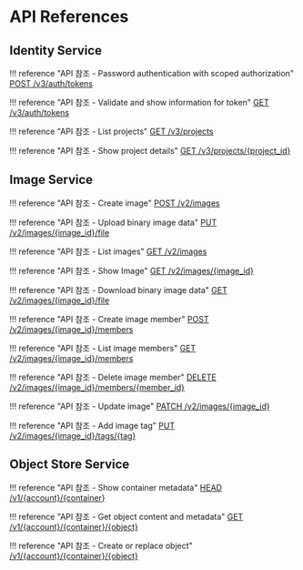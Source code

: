 # API References

## Identity Service

!!! reference "API 참조 - Password authentication with scoped authorization"
    [POST /v3/auth/tokens](https://docs.openstack.org/api-ref/identity/v3/index.html?expanded=password-authentication-with-scoped-authorization-detail#password-authentication-with-scoped-authorization)

!!! reference "API 참조 - Validate and show information for token"
    [GET /v3/auth/tokens](https://docs.openstack.org/api-ref/identity/v3/index.html?expanded=validate-and-show-information-for-token-detail#validate-and-show-information-for-token)

!!! reference "API 참조 - List projects"
    [GET /v3/projects](https://docs.openstack.org/api-ref/identity/v3/index.html?expanded=list-projects-detail#list-projects)

!!! reference "API 참조 - Show project details"
    [GET /v3/projects/{project_id}](https://docs.openstack.org/api-ref/identity/v3/index.html?expanded=show-project-details-detail#show-project-details)

## Image Service

!!! reference "API 참조 - Create image"
    [POST /v2/images](https://docs.openstack.org/api-ref/image/v2/index.html?expanded=create-image-detail#create-image)

!!! reference "API 참조 - Upload binary image data"
    [PUT /v2/images/{image_id}/file](https://docs.openstack.org/api-ref/image/v2/index.html?expanded=upload-binary-image-data-detail#upload-binary-image-data)

!!! reference "API 참조 - List images"
    [GET /v2/images](https://docs.openstack.org/api-ref/image/v2/index.html?expanded=list-images-detail#list-images)

!!! reference "API 참조 - Show Image"
    [GET /v2/images/{image_id}](https://docs.openstack.org/api-ref/image/v2/index.html?expanded=show-image-detail#show-image) 

!!! reference "API 참조 - Download binary image data"
    [GET /v2/images/{image_id}/file](https://docs.openstack.org/api-ref/image/v2/index.html?expanded=download-binary-image-data-detail#download-binary-image-data)

!!! reference "API 참조 - Create image member"
    [POST /v2/images/{image_id}/members](https://docs.openstack.org/api-ref/image/v2/index.html?expanded=create-image-member-detail#create-image-member)

!!! reference "API 참조 - List image members"
    [GET /v2/images/{image_id}/members](https://docs.openstack.org/api-ref/image/v2/index.html?expanded=list-image-members-detail#list-image-members)

!!! reference "API 참조 - Delete image member"
    [DELETE /v2/images/{image_id}/members/{member_id}](https://docs.openstack.org/api-ref/image/v2/index.html?expanded=delete-image-member-detail#delete-image-member)

!!! reference "API 참조 - Update image"
    [PATCH /v2/images/{image_id}](https://docs.openstack.org/api-ref/image/v2/index.html?expanded=update-image-detail#update-image)

!!! reference "API 참조 - Add image tag"
    [PUT /v2/images/{image_id}/tags/{tag}](https://docs.openstack.org/api-ref/image/v2/index.html?expanded=add-image-tag-detail#add-image-tag)

## Object Store Service

!!! reference "API 참조 - Show container metadata"
    [HEAD /v1/{account}/{container}](https://docs.openstack.org/api-ref/object-store/?expanded=show-container-metadata-detail#show-container-metadata)

!!! reference "API 참조 - Get object content and metadata"
    [GET /v1/{account}/{container}/{object}](https://docs.openstack.org/api-ref/object-store/?expanded=show-container-metadata-detail#get-object-content-and-metadata)

!!! reference "API 참조 - Create or replace object"
    [/v1/{account}/{container}/{object}](https://docs.openstack.org/api-ref/object-store/?expanded=create-or-replace-object-detail#create-or-replace-object)


